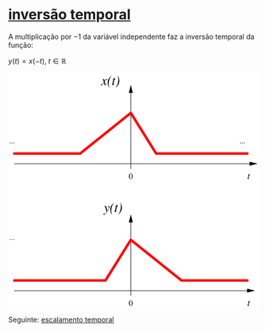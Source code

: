 # [inversão temporal](pub/ss-tvi/conc/inversão%20temporal.md)

A multiplicação por $-1$ da variável independente faz a inversão temporal da função:

$y(t)=x(-t),\; t \in \mathbb{R}$

![invc](pub/ss-tvi/conc/attachments/invc.svg)



Seguinte: [escalamento temporal](pub/ss-tvi/conc/escalamento%20temporal.md)
